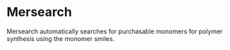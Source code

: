 # Mersearch

Mersearch automatically searches for purchasable monomers for polymer synthesis using the monomer smiles.